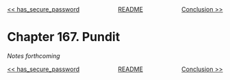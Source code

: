 <div>
<div style='float: left'><a href='ch166-has-secure-password.md'>&lt;&lt; has_secure_password</a></div>
<div style='float: right'><a href='ch168-conclusion.md'>Conclusion &gt;&gt;</a></div>
<div style='float: inline-auto;text-align:center'><a href='README.md'>README</a></div>
<div style="clear: both"></div>
</div>

# Chapter 167. Pundit

*Notes forthcoming*

<div>
<div style='float: left'><a href='ch166-has-secure-password.md'>&lt;&lt; has_secure_password</a></div>
<div style='float: right'><a href='ch168-conclusion.md'>Conclusion &gt;&gt;</a></div>
<div style='float: inline-auto;text-align:center'><a href='README.md'>README</a></div>
<div style="clear: both"></div>
</div>